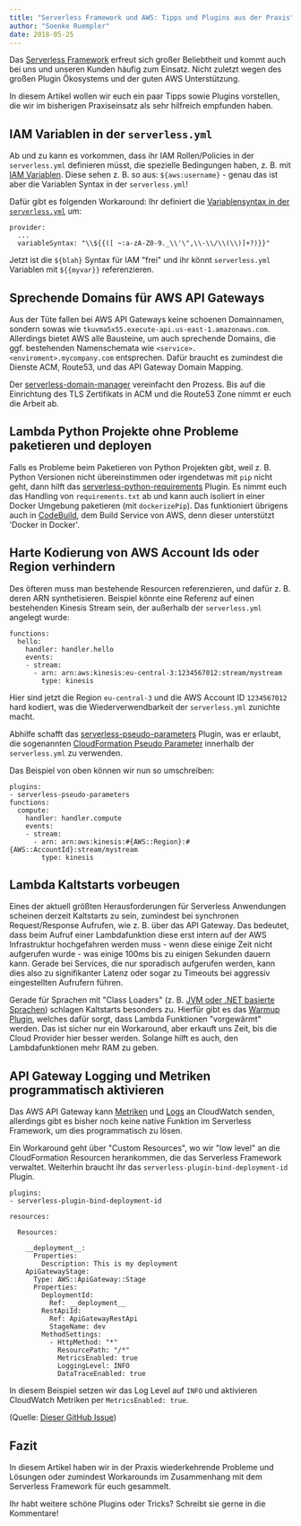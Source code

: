 ```yaml
---
title: "Serverless Framework und AWS: Tipps und Plugins aus der Praxis"
author: "Soenke Ruempler"
date: 2018-05-25
---
```


Das [Serverless Framework](https://serverless.com) erfreut sich großer Beliebtheit und kommt auch bei uns und unseren Kunden häufig zum Einsatz. Nicht zuletzt wegen des großen Plugin Ökosystems und der guten AWS Unterstützung.

In diesem Artikel wollen wir euch ein paar Tipps sowie Plugins vorstellen, die wir im bisherigen Praxiseinsatz als sehr hilfreich empfunden haben.

## IAM Variablen in der `serverless.yml`

Ab und zu kann es vorkommen, dass ihr IAM Rollen/Policies in der `serverless.yml` definieren müsst, die spezielle Bedingungen haben, z. B. mit [IAM Variablen](https://docs.aws.amazon.com/IAM/latest/UserGuide/reference_policies_variables.html). Diese sehen z. B. so aus: `${aws:username}` - genau das ist aber die Variablen Syntax in der `serverless.yml`!

Dafür gibt es folgenden Workaround: Ihr definiert die [Variablensyntax in der `serverless.yml`](https://serverless.com/framework/docs/providers/aws/guide/variables/#using-custom-variable-syntax) um:
```
provider:
  ...
  variableSyntax: "\\${{([ ~:a-zA-Z0-9._\\'\",\\-\\/\\(\\)]+?)}}"
```
Jetzt ist die `${blah}` Syntax für IAM "frei" und ihr könnt `serverless.yml` Variablen mit `${{myvar}}` referenzieren.

## Sprechende Domains für AWS API Gateways

Aus der Tüte fallen bei AWS API Gateways keine schoenen Domainnamen, sondern sowas wie `tkuvma5x55.execute-api.us-east-1.amazonaws.com`. Allerdings bietet AWS alle Bausteine, um auch sprechende Domains, die ggf. bestehenden Namenschemata wie `<service>.<enviroment>.mycompany.com` entsprechen. Dafür braucht es zumindest die Dienste ACM, Route53, und das API Gateway Domain Mapping. 

Der [serverless-domain-manager](https://github.com/amplify-education/serverless-domain-manager) vereinfacht den Prozess. Bis auf die Einrichtung des TLS Zertifikats in ACM und die Route53 Zone nimmt er euch die Arbeit ab. 

## Lambda Python Projekte ohne Probleme paketieren und deployen

Falls es Probleme beim Paketieren von Python Projekten gibt, weil z. B. Python Versionen nicht übereinstimmen oder irgendetwas mit `pip` nicht geht, dann hilft das [serverless-python-requirements](https://www.npmjs.com/package/serverless-python-requirements) Plugin. Es nimmt euch das Handling von `requirements.txt` ab und kann auch isoliert in einer Docker Umgebung paketieren (mit `dockerizePip`). Das funktioniert übrigens auch in [CodeBuild](https://ruempler.eu/2016/12/19/aws-codebuild-the-missing-link-for-deployment-pipelines-in-aws/), dem Build Service von AWS, denn dieser unterstützt 'Docker in Docker'.

## Harte Kodierung von AWS Account Ids oder Region verhindern

Des öfteren muss man bestehende Resourcen referenzieren, und dafür z. B. deren ARN synthetisieren. Beispiel könnte eine Referenz auf einen bestehenden Kinesis Stream sein, der außerhalb der `serverless.yml` angelegt wurde:

```
functions:
  hello:
    handler: handler.hello
    events:
    - stream:
      - arn: arn:aws:kinesis:eu-central-3:1234567012:stream/mystream
        type: kinesis
``` 
Hier sind jetzt die Region `eu-central-3` und die AWS Account ID `1234567012` hard kodiert, was die Wiederverwendbarkeit der `serverless.yml` zunichte macht. 

Abhilfe schafft das [serverless-pseudo-parameters](https://www.npmjs.com/package/serverless-pseudo-parameters) Plugin, was er erlaubt, die sogenannten [CloudFormation Pseudo Parameter](https://docs.aws.amazon.com/AWSCloudFormation/latest/UserGuide/pseudo-parameter-reference.html) innerhalb der `serverless.yml` zu verwenden.

Das Beispiel von oben können wir nun so umschreiben:
```
plugins:
- serverless-pseudo-parameters
functions:
  compute:
    handler: handler.compute
    events:
    - stream:
      - arn: arn:aws:kinesis:#{AWS::Region}:#{AWS::AccountId}:stream/mystream
        type: kinesis
``` 

## Lambda Kaltstarts vorbeugen

Eines der aktuell größten Herausforderungen für Serverless Anwendungen scheinen derzeit Kaltstarts zu sein, zumindest bei synchronen Request/Response Aufrufen, wie z. B. über das API Gateway. Das bedeutet, dass beim Aufruf einer Lambdafunktion diese erst intern auf der AWS Infrastruktur hochgefahren werden muss - wenn diese einige Zeit nicht aufgerufen wurde - was einige 100ms bis zu einigen Sekunden dauern kann. Gerade bei Services, die nur sporadisch aufgerufen werden, kann dies also zu signifikanter Latenz oder sogar zu Timeouts bei aggressiv eingestellten Aufrufern führen.
 
 Gerade für Sprachen mit "Class Loaders" (z. B. [JVM oder .NET basierte Sprachen](https://read.acloud.guru/does-coding-language-memory-or-package-size-affect-cold-starts-of-aws-lambda-a15e26d12c76)) schlagen Kaltstarts besonders zu. Hierfür gibt es das [Warmup Plugin](https://github.com/FidelLimited/serverless-plugin-warmup), welches dafür sorgt, dass Lambda Funktionen "vorgewärmt" werden. Das ist sicher nur ein Workaround, aber erkauft uns Zeit, bis die Cloud Provider hier besser werden. Solange hilft es auch, den Lambdafunktionen mehr RAM zu geben.

## API Gateway Logging und Metriken programmatisch aktivieren

Das AWS API Gateway kann [Metriken](https://docs.aws.amazon.com/AmazonCloudWatch/latest/monitoring/api-gateway-metrics-dimensions.html) und [Logs](https://aws.amazon.com/premiumsupport/knowledge-center/api-gateway-cloudwatch-logs/) an CloudWatch senden, allerdings gibt es bisher noch keine native Funktion im Serverless Framework, um dies programmatisch zu lösen. 

Ein Workaround geht über "Custom Resources", wo wir "low level" an die CloudFormation Resourcen herankommen, die das Serverless Framework verwaltet. Weiterhin braucht ihr das `serverless-plugin-bind-deployment-id` Plugin.
```
plugins:
- serverless-plugin-bind-deployment-id

resources:

  Resources:

    __deployment__:
      Properties:
        Description: This is my deployment
    ApiGatewayStage:
      Type: AWS::ApiGateway::Stage
      Properties:
        DeploymentId:
          Ref: __deployment__
        RestApiId:
          Ref: ApiGatewayRestApi
          StageName: dev 
        MethodSettings:
          - HttpMethod: "*"
            ResourcePath: "/*"
            MetricsEnabled: true
            LoggingLevel: INFO
            DataTraceEnabled: true
```

In diesem Beispiel setzen wir das Log Level auf `INFO` und aktivieren CloudWatch Metriken per `MetricsEnabled: true`.

(Quelle: [Dieser GitHub Issue](https://github.com/serverless/serverless/issues/1918))

## Fazit

In diesem Artikel haben wir in der Praxis wiederkehrende Probleme und Lösungen oder zumindest Workarounds im Zusammenhang mit dem Serverless Framework für euch gesammelt.

Ihr habt weitere schöne Plugins oder Tricks? Schreibt sie gerne in die Kommentare!

